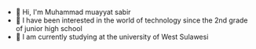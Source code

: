 - 👋 Hi, I'm Muhammad muayyat sabir
- 👀 I have been interested in the world of technology since the 2nd grade of junior high school 
- 🌱 I am currently studying at the university of West Sulawesi

<!---
Muhammadmuayyat123/Muhammadmuayyat123 is a ✨ special ✨ repository because its `README.md` (this file) appears on your GitHub profile.
You can click the Preview link to take a look at your changes.
--->
